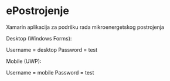 # ePostrojenje
Xamarin aplikacija za podršku rada mikroenergetskog postrojenja

Desktop (Windows Forms):

Username = desktop
Password = test

Mobile (UWP):

Username = mobile
Password = test
